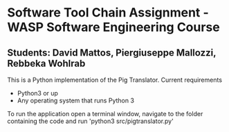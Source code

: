 # Software Tool Chain Assignment - WASP Software Engineering Course
## Students: David Mattos, Piergiuseppe Mallozzi, Rebbeka Wohlrab

This is a Python implementation of the Pig Translator.
Current requirements
* Python3 or up
* Any operating system that runs Python 3

To run the application open a terminal window, navigate to the folder containing the code and run
'python3 src/pigtranslator.py'

